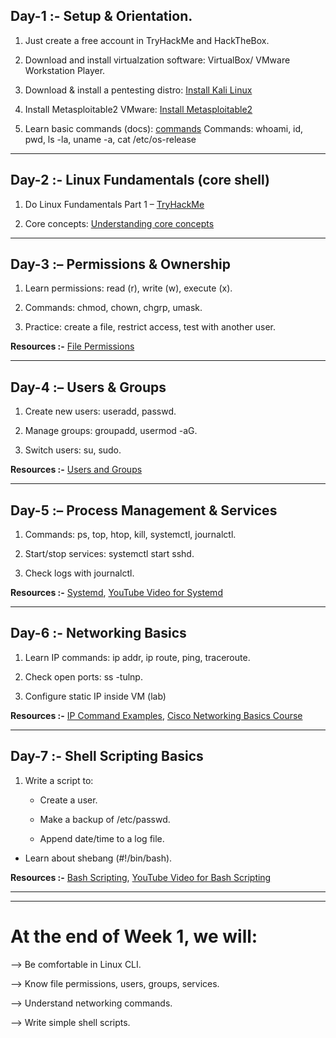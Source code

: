 ## Day-1 :- Setup & Orientation.

1. Just create a free account in TryHackMe and HackTheBox.
  
2. Download and install virtualzation software: VirtualBox/ VMware Workstation Player.
   
3. Download & install a pentesting distro: [Install Kali Linux](https://www.kali.org/get-kali/#kali-platforms)
   
4. Install Metasploitable2 VMware: [Install Metasploitable2](https://sourceforge.net/projects/metasploitable/files/Metasploitable2/)
   
5. Learn basic commands (docs): [commands](https://linuxcommand.org/lc3_learning_the_shell.php)
                                Commands: whoami, id, pwd, ls -la, uname -a, cat /etc/os-release

---
   

## Day-2 :- Linux Fundamentals (core shell)

1. Do Linux Fundamentals Part 1 – [TryHackMe](https://tryhackme.com/room/linuxfundamentalspart1)
   
2. Core concepts: [Understanding core concepts](https://ryanstutorials.net/linuxtutorial/) 
   
---

## Day-3 :– Permissions & Ownership

1. Learn permissions: read (r), write (w), execute (x).

2. Commands: chmod, chown, chgrp, umask.

3. Practice: create a file, restrict access, test with another user.

**Resources :-** [File Permissions](https://www.tutorialspoint.com/unix/unix-file-permission.htm)

---

## Day-4 :– Users & Groups

1. Create new users: useradd, passwd.

2. Manage groups: groupadd, usermod -aG.

3. Switch users: su, sudo.

**Resources :-** [Users and Groups](https://labex.io/lesson/users-and-groups)

---

## Day-5 :– Process Management & Services

1. Commands: ps, top, htop, kill, systemctl, journalctl.

2. Start/stop services: systemctl start sshd.

3. Check logs with journalctl.
   
**Resources :-** [Systemd](https://wiki.archlinux.org/title/Systemd), [YouTube Video for Systemd](https://www.youtube.com/watch?v=Kzpm-rGAXos)

---

## Day-6 :- Networking Basics

1. Learn IP commands: ip addr, ip route, ping, traceroute.

2. Check open ports: ss -tulnp.

3. Configure static IP inside VM (lab)

**Resources :-** [IP Command Examples](https://www.tecmint.com/ip-command-examples/), [Cisco Networking Basics Course](https://www.netacad.com/courses/networking-basics?courseLang=en-US)

---

## Day-7 :- Shell Scripting Basics

1. Write a script to:

   * Create a user.

   * Make a backup of /etc/passwd.

   * Append date/time to a log file.

* Learn about shebang (#!/bin/bash).

**Resources :-** [Bash Scripting](https://ryanstutorials.net/bash-scripting-tutorial/), [YouTube Video for Bash Scripting](https://www.youtube.com/watch?v=e7BufAVwDiM)

---
---

# At the end of Week 1, we will:

  --> Be comfortable in Linux CLI.

  --> Know file permissions, users, groups, services.

  --> Understand networking commands.

  --> Write simple shell scripts.

